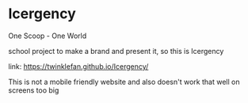 # Icergency
One Scoop - One World

school project to make a brand and present it, so this is Icergency

link: https://twinklefan.github.io/Icergency/


This is not a mobile friendly website and also doesn't work that well on screens too big
